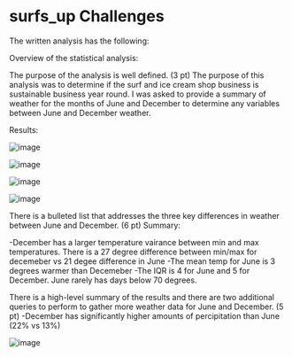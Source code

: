 # surfs_up Challenges 
The written analysis has the following:

Overview of the statistical analysis:

The purpose of the analysis is well defined. (3 pt)
The purpose of this analysis was to determine if the surf and ice cream shop business is sustainable business year round.  I was asked to provide a summary of weather for the months of June and December to determine any variables between June and December weather.

Results:

![image](https://user-images.githubusercontent.com/107078763/183536268-65361d9f-9f09-4fb8-9ae4-7359338a01d7.png)


![image](https://user-images.githubusercontent.com/107078763/183536410-95c6b797-c3f4-47f9-b240-52273bb86b6c.png)

![image](https://user-images.githubusercontent.com/107078763/183538548-7d07f45d-f68e-48ec-a7d5-b50dd74bd00c.png)


![image](https://user-images.githubusercontent.com/107078763/183538589-bcdd0b33-832e-43a2-a50a-c680c364aa10.png)

There is a bulleted list that addresses the three key differences in weather between June and December. (6 pt)
Summary:

-December has a larger temperature vairance between min and max temperatures. There is a 27 degree difference between min/max for decemeber vs 21 degee difference in June
-The mean temp for June is 3 degrees warmer than Decemeber
-The IQR is 4 for June and 5 for December.  June rarely has days below 70 degrees.



There is a high-level summary of the results and there are two additional queries to perform to gather more weather data for June and December. (5 pt)
-December has significantly higher amounts of percipitation than June (22% vs 13%)



![image](https://user-images.githubusercontent.com/107078763/184046420-d21fcf96-7998-41c0-b04f-07ac73bb7047.png)

